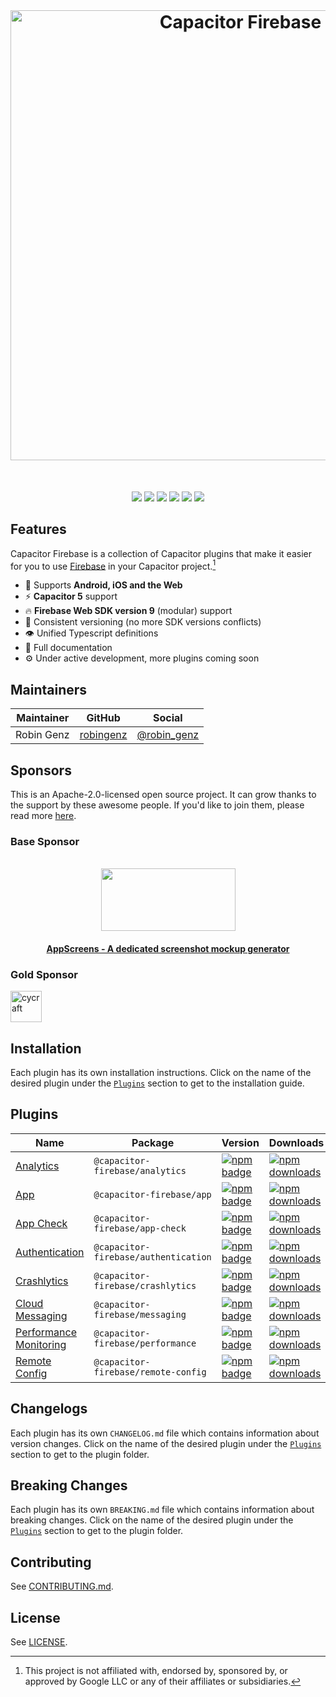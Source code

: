 <br />
<div align="center">
  <h1>
    <img src="https://user-images.githubusercontent.com/13857929/161965231-b2c7f586-2ee8-4342-a71a-0532bb8b4c1f.png" alt="Capacitor Firebase" width="720" />
  </h1>
</div>
<br />
<p align="center">
  <a href="https://github.com/capawesome-team/capacitor-firebase"><img src="https://img.shields.io/maintenance/yes/2023?style=flat-square" /></a>
  <a href="https://github.com/capawesome-team/capacitor-firebase/actions/workflows/ci.yml"><img src="https://img.shields.io/github/actions/workflow/status/capawesome-team/capacitor-firebase/ci.yml?branch=main&style=flat-square" /></a>
  <a href="https://github.com/capawesome-team/capacitor-firebase"><img src="https://img.shields.io/github/license/capawesome-team/capacitor-firebase?style=flat-square" /></a>
  <a href="https://github.com/capawesome-team"><img src="https://img.shields.io/badge/part%20of-capawesome-%234f46e5?style=flat-square" /></a>
  <a href="https://turborepo.org/"><img src="https://img.shields.io/badge/maintained%20with-turborepo-%237f6ab2?style=flat-square" /></a>
  <a href="https://devlibrary.withgoogle.com/products/firebase/repos/robingenz-capacitor-firebase"><img src="https://img.shields.io/badge/part%20of-DevLibrary-9cf?color=4285F4&logoColor=4285F4&logo=google&style=flat-square" /></a>
</p>

## Features

Capacitor Firebase is a collection of Capacitor plugins that make it easier for you to use [Firebase](https://firebase.google.com/) in your Capacitor project.[^1]

- 🔋 Supports **Android, iOS and the Web**
- ⚡️ **Capacitor 5** support
- 🔥 **Firebase Web SDK version 9** (modular) support
- 🦋 Consistent versioning (no more SDK versions conflicts)
- 👁 Unified Typescript definitions
- 📄 Full documentation
- ⚙️ Under active development, more plugins coming soon

## Maintainers

| Maintainer | GitHub                                    | Social                                        |
| ---------- | ----------------------------------------- | --------------------------------------------- |
| Robin Genz | [robingenz](https://github.com/robingenz) | [@robin_genz](https://twitter.com/robin_genz) |

## Sponsors

This is an Apache-2.0-licensed open source project.
It can grow thanks to the support by these awesome people.
If you'd like to join them, please read more [here](https://github.com/sponsors/capawesome-team).

### Base Sponsor

<a href="https://appscreens.com/?_locale=en&utm_source=github&utm_medium=referral&utm_campaign=capawesome" target="_blank">
<p align="center"><br><img src="https://capawesome.io/assets/images/sponsors/appscreens-logo.png" width="215" height="100" /></p>
<h4 align="center">AppScreens - A dedicated screenshot mockup generator</h4>
</a>

### Gold Sponsor

<!-- gold-sponsors --><!-- gold-sponsors -->
<!-- silver-sponsors --><!-- silver-sponsors -->
<!-- bronze-sponsors --><!-- bronze-sponsors -->

<a href="https://github.com/cycraft"><img src="https://github.com/cycraft.png" alt="cycraft" style="max-width: 100%;" width="50px"></a>

## Installation

Each plugin has its own installation instructions.
Click on the name of the desired plugin under the [`Plugins`](#plugins) section to get to the installation guide.

## Plugins

| Name                                             | Package                              | Version                                                                                                                                                             | Downloads                                                                                                                                                                |
| ------------------------------------------------ | ------------------------------------ | ------------------------------------------------------------------------------------------------------------------------------------------------------------------- | ------------------------------------------------------------------------------------------------------------------------------------------------------------------------ |
| [Analytics](./packages/analytics)                | `@capacitor-firebase/analytics`      | [![npm badge](https://img.shields.io/npm/v/@capacitor-firebase/analytics?style=flat-square)](https://www.npmjs.com/package/@capacitor-firebase/analytics)           | [![npm downloads](https://img.shields.io/npm/dw/@capacitor-firebase/analytics?style=flat-square)](https://www.npmjs.com/package/@capacitor-firebase/analytics)           |
| [App](./packages/app)                            | `@capacitor-firebase/app`            | [![npm badge](https://img.shields.io/npm/v/@capacitor-firebase/app?style=flat-square)](https://www.npmjs.com/package/@capacitor-firebase/app)                       | [![npm downloads](https://img.shields.io/npm/dw/@capacitor-firebase/app?style=flat-square)](https://www.npmjs.com/package/@capacitor-firebase/app)                       |
| [App Check](./packages/app-check)                | `@capacitor-firebase/app-check`      | [![npm badge](https://img.shields.io/npm/v/@capacitor-firebase/app-check?style=flat-square)](https://www.npmjs.com/package/@capacitor-firebase/app-check)           | [![npm downloads](https://img.shields.io/npm/dw/@capacitor-firebase/app-check?style=flat-square)](https://www.npmjs.com/package/@capacitor-firebase/app-check)           |
| [Authentication](./packages/authentication)      | `@capacitor-firebase/authentication` | [![npm badge](https://img.shields.io/npm/v/@capacitor-firebase/authentication?style=flat-square)](https://www.npmjs.com/package/@capacitor-firebase/authentication) | [![npm downloads](https://img.shields.io/npm/dw/@capacitor-firebase/authentication?style=flat-square)](https://www.npmjs.com/package/@capacitor-firebase/authentication) |
| [Crashlytics](./packages/crashlytics)            | `@capacitor-firebase/crashlytics`    | [![npm badge](https://img.shields.io/npm/v/@capacitor-firebase/crashlytics?style=flat-square)](https://www.npmjs.com/package/@capacitor-firebase/crashlytics)       | [![npm downloads](https://img.shields.io/npm/dw/@capacitor-firebase/crashlytics?style=flat-square)](https://www.npmjs.com/package/@capacitor-firebase/crashlytics)       |
| [Cloud Messaging](./packages/messaging)          | `@capacitor-firebase/messaging`      | [![npm badge](https://img.shields.io/npm/v/@capacitor-firebase/messaging?style=flat-square)](https://www.npmjs.com/package/@capacitor-firebase/messaging)           | [![npm downloads](https://img.shields.io/npm/dw/@capacitor-firebase/messaging?style=flat-square)](https://www.npmjs.com/package/@capacitor-firebase/messaging)           |
| [Performance Monitoring](./packages/performance) | `@capacitor-firebase/performance`    | [![npm badge](https://img.shields.io/npm/v/@capacitor-firebase/performance?style=flat-square)](https://www.npmjs.com/package/@capacitor-firebase/performance)       | [![npm downloads](https://img.shields.io/npm/dw/@capacitor-firebase/performance?style=flat-square)](https://www.npmjs.com/package/@capacitor-firebase/performance)       |
| [Remote Config](./packages/remote-config)        | `@capacitor-firebase/remote-config`  | [![npm badge](https://img.shields.io/npm/v/@capacitor-firebase/remote-config?style=flat-square)](https://www.npmjs.com/package/@capacitor-firebase/remote-config)   | [![npm downloads](https://img.shields.io/npm/dw/@capacitor-firebase/remote-config?style=flat-square)](https://www.npmjs.com/package/@capacitor-firebase/remote-config)   |

## Changelogs

Each plugin has its own `CHANGELOG.md` file which contains information about version changes.
Click on the name of the desired plugin under the [`Plugins`](#plugins) section to get to the plugin folder.

## Breaking Changes

Each plugin has its own `BREAKING.md` file which contains information about breaking changes.
Click on the name of the desired plugin under the [`Plugins`](#plugins) section to get to the plugin folder.

## Contributing

See [CONTRIBUTING.md](./CONTRIBUTING.md).

## License

See [LICENSE](./LICENSE).

[^1]: This project is not affiliated with, endorsed by, sponsored by, or approved by Google LLC or any of their affiliates or subsidiaries.
